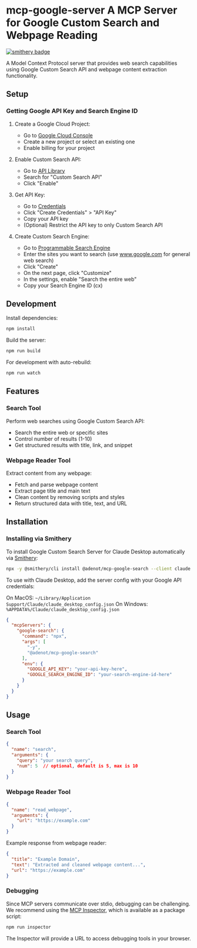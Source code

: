 # mcp-google-server A MCP Server for Google Custom Search and Webpage Reading
[![smithery badge](https://smithery.ai/badge/@adenot/mcp-google-search)](https://smithery.ai/server/@adenot/mcp-google-search)

A Model Context Protocol server that provides web search capabilities using Google Custom Search API and webpage content extraction functionality.

## Setup

### Getting Google API Key and Search Engine ID

1. Create a Google Cloud Project:
   - Go to [Google Cloud Console](https://console.cloud.google.com/)
   - Create a new project or select an existing one
   - Enable billing for your project

2. Enable Custom Search API:
   - Go to [API Library](https://console.cloud.google.com/apis/library)
   - Search for "Custom Search API"
   - Click "Enable"

3. Get API Key:
   - Go to [Credentials](https://console.cloud.google.com/apis/credentials)
   - Click "Create Credentials" > "API Key"
   - Copy your API key
   - (Optional) Restrict the API key to only Custom Search API

4. Create Custom Search Engine:
   - Go to [Programmable Search Engine](https://programmablesearchengine.google.com/create/new)
   - Enter the sites you want to search (use www.google.com for general web search)
   - Click "Create"
   - On the next page, click "Customize"
   - In the settings, enable "Search the entire web"
   - Copy your Search Engine ID (cx)

## Development

Install dependencies:
```bash
npm install
```

Build the server:
```bash
npm run build
```

For development with auto-rebuild:
```bash
npm run watch
```

## Features

### Search Tool
Perform web searches using Google Custom Search API:
- Search the entire web or specific sites
- Control number of results (1-10)
- Get structured results with title, link, and snippet

### Webpage Reader Tool
Extract content from any webpage:
- Fetch and parse webpage content
- Extract page title and main text
- Clean content by removing scripts and styles
- Return structured data with title, text, and URL

## Installation

### Installing via Smithery

To install Google Custom Search Server for Claude Desktop automatically via [Smithery](https://smithery.ai/server/@adenot/mcp-google-search):

```bash
npx -y @smithery/cli install @adenot/mcp-google-search --client claude
```

To use with Claude Desktop, add the server config with your Google API credentials:

On MacOS: `~/Library/Application Support/Claude/claude_desktop_config.json`
On Windows: `%APPDATA%/Claude/claude_desktop_config.json`

```json
{
  "mcpServers": {
    "google-search": {
      "command": "npx",
      "args": [
        "-y",
        "@adenot/mcp-google-search"
      ],
      "env": {
        "GOOGLE_API_KEY": "your-api-key-here",
        "GOOGLE_SEARCH_ENGINE_ID": "your-search-engine-id-here"
      }
    }
  }
}
```

## Usage

### Search Tool
```json
{
  "name": "search",
  "arguments": {
    "query": "your search query",
    "num": 5  // optional, default is 5, max is 10
  }
}
```

### Webpage Reader Tool
```json
{
  "name": "read_webpage",
  "arguments": {
    "url": "https://example.com"
  }
}
```

Example response from webpage reader:
```json
{
  "title": "Example Domain",
  "text": "Extracted and cleaned webpage content...",
  "url": "https://example.com"
}
```

### Debugging

Since MCP servers communicate over stdio, debugging can be challenging. We recommend using the [MCP Inspector](https://github.com/modelcontextprotocol/inspector), which is available as a package script:

```bash
npm run inspector
```

The Inspector will provide a URL to access debugging tools in your browser.
